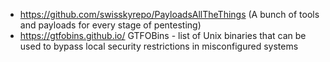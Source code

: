 - https://github.com/swisskyrepo/PayloadsAllTheThings (A bunch of tools and payloads for every stage of pentesting)
- https://gtfobins.github.io/ GTFOBins - list of Unix binaries that can be used to bypass local security restrictions in misconfigured systems
